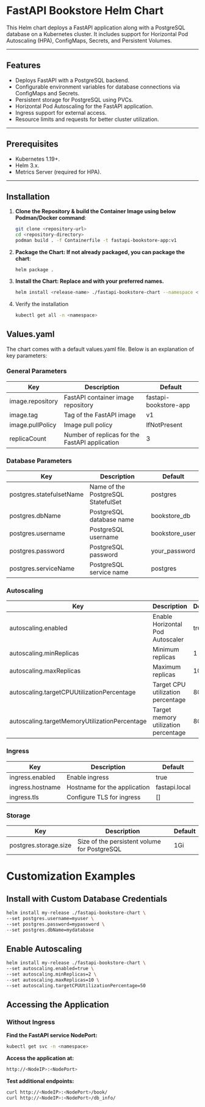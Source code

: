# **FastAPI Bookstore Helm Chart**

This Helm chart deploys a FastAPI application along with a PostgreSQL database on a Kubernetes cluster. It includes support for Horizontal Pod Autoscaling (HPA), ConfigMaps, Secrets, and Persistent Volumes.

---

## **Features**
- Deploys FastAPI with a PostgreSQL backend.
- Configurable environment variables for database connections via ConfigMaps and Secrets.
- Persistent storage for PostgreSQL using PVCs.
- Horizontal Pod Autoscaling for the FastAPI application.
- Ingress support for external access.
- Resource limits and requests for better cluster utilization.

---

## **Prerequisites**
- Kubernetes 1.19+.
- Helm 3.x.
- Metrics Server (required for HPA).

---

## **Installation**

1. **Clone the Repository & build the Container Image using below Podman/Docker command**:
   ```bash
   git clone <repository-url>
   cd <repository-directory>
   podman build . -f Containerfile -t fastapi-bookstore-app:v1

2. **Package the Chart: If not already packaged, you can package the chart**:
    ```
    helm package .
3. **Install the Chart: Replace <release-name> and <namespace> with your preferred names.**
    ```bash
    helm install <release-name> ./fastapi-bookstore-chart --namespace <namespace> --create-namespace
4. Verify the installation
    ```bash
    kubectl get all -n <namespace>

## **Values.yaml**
The chart comes with a default values.yaml file. Below is an explanation of key parameters:

### General Parameters

| Key              | Description                                    | Default               |   
|------------------|------------------------------------------------|-----------------------|
| image.repository | FastAPI container image repository             | fastapi-bookstore-app |   
| image.tag        | Tag of the FastAPI image                       | v1                    |   
| image.pullPolicy | Image pull policy                              | IfNotPresent          |   
| replicaCount     | Number of replicas for the FastAPI application | 3                     |   

### Database Parameters

| Key                      | Description                        | Default        |
|--------------------------|------------------------------------|----------------|
| postgres.statefulsetName | Name of the PostgreSQL StatefulSet | postgres       |
| postgres.dbName          | PostgreSQL database name           | bookstore_db   |
| postgres.username        | PostgreSQL username                | bookstore_user |
| postgres.password        | PostgreSQL password                | your_password  |
| postgres.serviceName     | PostgreSQL service name            | postgres       |

### Autoscaling

| Key                                           | Description                          | Default |
|-----------------------------------------------|--------------------------------------|---------|
| autoscaling.enabled                           | Enable Horizontal Pod Autoscaler     | true    |
| autoscaling.minReplicas                       | Minimum replicas                     | 1       |
| autoscaling.maxReplicas                       | Maximum replicas                     | 10      |
| autoscaling.targetCPUUtilizationPercentage    | Target CPU utilization percentage    | 80      |
| autoscaling.targetMemoryUtilizationPercentage | Target memory utilization percentage | 80      |


### Ingress
| Key              | Description                  | Default       |
|------------------|------------------------------|---------------|
| ingress.enabled  | Enable ingress               | true          |
| ingress.hostname | Hostname for the application | fastapi.local |
| ingress.tls      | Configure TLS for ingress    | []            |

### Storage
| Key                   | Description                                  | Default |
|-----------------------|----------------------------------------------|---------|
| postgres.storage.size | Size of the persistent volume for PostgreSQL | 1Gi     |

# Customization Examples
## **Install with Custom Database Credentials**
    
   ```bash
   helm install my-release ./fastapi-bookstore-chart \
  --set postgres.username=myuser \
  --set postgres.password=mypassword \
  --set postgres.dbName=mydatabase
  ```

## **Enable Autoscaling**

   ```bash
   helm install my-release ./fastapi-bookstore-chart \
  --set autoscaling.enabled=true \
  --set autoscaling.minReplicas=2 \
  --set autoscaling.maxReplicas=10 \
  --set autoscaling.targetCPUUtilizationPercentage=50
  ```    

## **Accessing the Application**

### Without Ingress
**Find the FastAPI service NodePort:**
```bash
kubectl get svc -n <namespace>
```
**Access the application at:**
```bash
http://<NodeIP>:<NodePort>
```
**Test additional endpoints:**
```bash
curl http://<NodeIP>:<NodePort>/book/
curl http://<NodeIP>:<NodePort>/db_info/
```


